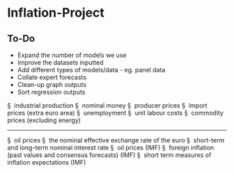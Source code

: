 # Inflation-Project

## To-Do

- Expand the number of models we use
- Improve the datasets inputted
- Add different types of models/data - eg. panel data
- Collate expert forecasts
- Clean-up graph outputs
- Sort regression outputs



§  industrial production
§  nominal money
§  producer prices
§  import prices (extra euro area)
§  unemployment
§  unit labour costs
§  commodity prices (excluding energy)

----
§  oil prices
§  the nominal effective exchange rate of the euro
§  short-term and long-term nominal interest rate
§  oil prices (IMF)
§  foreign inflation (past values and consensus forecasts) (IMF)
§  short term measures of inflation expectations (IMF)


